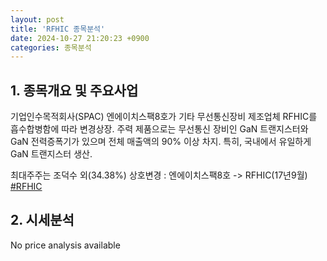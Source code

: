 ```yaml
---
layout: post
title: 'RFHIC 종목분석'
date: 2024-10-27 21:20:23 +0900
categories: 종목분석
---
```


## 1. 종목개요 및 주요사업

기업인수목적회사(SPAC) 엔에이치스팩8호가 기타 무선통신장비 제조업체 RFHIC를 흡수합병함에 따라 변경상장. 주력 제품으로는 무선통신 장비인 GaN 트랜지스터와 GaN 전력증폭기가 있으며 전체 매출액의 90% 이상 차지. 특히, 국내에서 유일하게 GaN 트랜지스터 생산. 

최대주주는 조덕수 외(34.38%) 상호변경 : 엔에이치스팩8호 -> RFHIC(17년9월)
[#RFHIC](#)

## 2. 시세분석

No price analysis available
